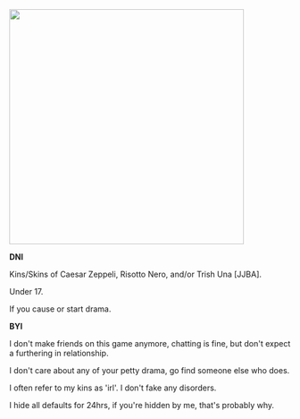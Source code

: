 <img src="https://64.media.tumblr.com/13f84734a97f8c86430ab15071af5bc4/c3eebcd5d56e053d-e7/s540x810/24c54fb2590109c15b416ee406d5f63c5d1387bf.gif" width="420" >

**DNI**

Kins/Skins of Caesar Zeppeli, Risotto Nero, and/or Trish Una [JJBA]. 

Under 17.

If you cause or start drama.

**BYI**

I don't make friends on this game anymore, chatting is fine, but don't expect a furthering in relationship.

I don't care about any of your petty drama, go find someone else who does.

I often refer to my kins as 'irl'. I don't fake any disorders.

I hide all defaults for 24hrs, if you're hidden by me, that's probably why. 
